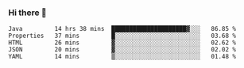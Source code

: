 ### Hi there 👋


<!--START_SECTION:waka-->
```text
Java         14 hrs 38 mins  █████████████████████▓░░░   86.85 % 
Properties   37 mins         █░░░░░░░░░░░░░░░░░░░░░░░░   03.68 % 
HTML         26 mins         ▓░░░░░░░░░░░░░░░░░░░░░░░░   02.62 % 
JSON         20 mins         ▓░░░░░░░░░░░░░░░░░░░░░░░░   02.02 % 
YAML         14 mins         ▒░░░░░░░░░░░░░░░░░░░░░░░░   01.48 % 
```
<!--END_SECTION:waka-->

<!--
**ssrahul96/ssrahul96** is a ✨ _special_ ✨ repository because its `README.md` (this file) appears on your GitHub profile.

Here are some ideas to get you started:

- 🔭 I’m currently working on ...
- 🌱 I’m currently learning ...
- 👯 I’m looking to collaborate on ...
- 🤔 I’m looking for help with ...
- 💬 Ask me about ...
- 📫 How to reach me: ...
- 😄 Pronouns: ...
- ⚡ Fun fact: ...
-->
